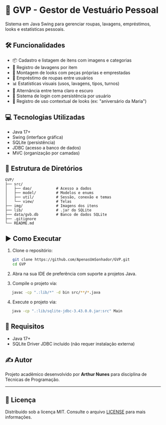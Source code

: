 # 👕 GVP - Gestor de Vestuário Pessoal

Sistema em Java Swing para gerenciar roupas, lavagens, empréstimos, looks e estatísticas pessoais.

## 🛠 Funcionalidades

- 📦 Cadastro e listagem de itens com imagens e categorias
- 🧼 Registro de lavagens por item
- 👗 Montagem de looks com peças próprias e emprestadas
- 🔄 Empréstimo de roupas entre usuários
- 📊 Estatísticas visuais (usos, lavagens, tipos, turnos)
- 🌙 Alternância entre tema claro e escuro
- 🔐 Sistema de login com persistência por usuário
- 📆 Registro de uso contextual de looks (ex: "aniversário da Maria")

## 💻 Tecnologias Utilizadas

- Java 17+
- Swing (interface gráfica)
- SQLite (persistência)
- JDBC (acesso a banco de dados)
- MVC (organização por camadas)

## 📸 Estrutura de Diretórios

```
GVP/
├── src/
│   ├── dao/           # Acesso a dados
│   ├── model/         # Modelos e enums
│   ├── util/          # Sessão, conexão e temas
│   └── view/          # Telas
├── img/               # Imagens dos itens
├── lib/               # .jar do SQLite
├── data/gvb.db        # Banco de dados SQLite
├── .gitignore
└── README.md
```

## ▶️ Como Executar

1. Clone o repositório:
   ```bash
   git clone https://github.com/ApenasUmSonhador/GVP.git
   cd GVP
   ```

2. Abra na sua IDE de preferência com suporte a projetos Java.

3. Compile o projeto via:
```bash
   javac -cp ".:lib/*" -d bin src/**/*.java    
```

4. Execute o projeto via:
```bash
   java -cp ".:lib/sqlite-jdbc-3.43.0.0.jar:src" Main    
```

## 📌 Requisitos

- Java 17+
- SQLite Driver JDBC incluído (não requer instalação externa)

## ✍️ Autor

Projeto acadêmico desenvolvido por **Arthur Nunes** para disciplina de Técnicas de Programação.

---

## 📄 Licença

Distribuído sob a licença MIT. Consulte o arquivo [LICENSE](LICENSE) para mais informações.